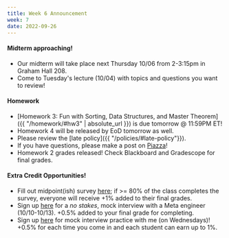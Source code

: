 ```yaml
---
title: Week 6 Announcement
week: 7
date: 2022-09-26
---
```


#### Midterm approaching!
- Our midterm will take place next Thursday 10/06 from 2-3:15pm in Graham Hall 208.
- Come to Tuesday's lecture (10/04) with topics and questions you want to review!

#### Homework

- [Homework 3: Fun with Sorting, Data Structures, and Master Theorem]({{ "/homework/#hw3" | absolute_url }}) is due tomorrow @ 11:59PM ET!
- Homework 4 will be released by EoD tomorrow as well.
- Please review the [late policy]({{ "/policies/#late-policy"}}).
- If you have questions, please make a post on [Piazza](https://piazza.com/class/l6fee1cmjpp5az)!
- Homework 2 grades released! Check Blackboard and Gradescope for final grades.

#### Extra Credit Opportunities!
- Fill out midpoint(ish) survey [here](https://forms.gle/uGm2A2wLa2DRZZAQA); if >= 80% of the class completes the survey, everyone will receive +1% added to their final grades.
- Sign up [here](https://piazza.com/interview/facebook/ci_l7z1gadhg8v5f2?inv=link_l80daoxvgmf467) for a _no stakes_, mock interview with a Meta engineer (10/10-10/13). +0.5% added to your final grade for completing. 
- Sign up [here](https://calendly.com/cflucas-ncat/extra-credit-technical-interview-practice?back=1&month=2022-09) for mock interview practice with me (on Wednesdays)! +0.5% for each time you come in and each student can earn up to 1%. 

